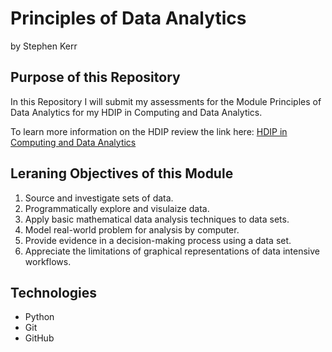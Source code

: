 # Principles of Data Analytics

by Stephen Kerr

## Purpose of this Repository 
In this Repository I will submit my assessments for the Module Principles of Data Analytics for my HDIP in Computing and Data Analytics.

To learn more information on the HDIP review the link here: [HDIP in Computing and Data Analytics](https://www.atu.ie/courses/higher-diploma-in-science-data-analytics)

## Leraning Objectives of this Module
1. Source and investigate sets of data.
2. Programmatically explore and visulaize data.
3. Apply basic mathematical data analysis techniques to data sets.
4. Model real-world problem for analysis by computer. 
5. Provide evidence in a decision-making process using a data set.
6. Appreciate the limitations of graphical representations of data intensive workflows.

## Technologies 

- Python
- Git
- GitHub
